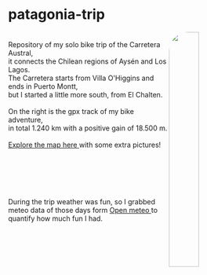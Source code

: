 # patagonia-trip

<img align="right" src="https://github.com/user-attachments/assets/9905ee4b-1a54-4562-8038-e2d5c2196f86" width="35%" style="border-radius: 40px;" />
<br>
Repository of my solo bike trip of the Carretera Austral,<br>
it connects the Chilean regions of Aysén and Los Lagos.<br>
The Carretera starts from Villa O'Higgins and ends in Puerto Montt, <br>
but I started a little more south, from El Chalten.<br>
<br>
On the right is the gpx track of my bike adventure,<br>
in total 1.240 km with a positive gain of 18.500 m.<br>
<br>
<a href="https://filippo1993.github.io/garmin-myruns/gps_trip.html" target="_blank">Explore the map here </a>
with some extra pictures!<br>
<br><br><br><br><br>

During the trip weather was fun, so I grabbed meteo data of those days form <a href="https://open-meteo.com" target="_blank">Open meteo </a> to quantify how much fun I had.



